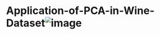 # Application-of-PCA-in-Wine-Dataset![image](https://github.com/bikashparamanik/Application-of-PCA-in-Wine-Dataset/assets/118504748/19d7886c-5390-43f9-af51-bc9a950c9ac4)
